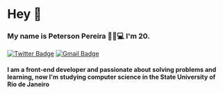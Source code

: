 # Hey 👋

### My name is Peterson Pereira  👨‍🦱💻 I'm 20.


[![Twitter Badge](https://img.shields.io/badge/-pbpeterson-1D9BF0?style=flat-square&labelColor=1D9BF0&logo=linkedin&logoColor=white&)](https://www.linkedin.com/in/pbpeterson/) [![Gmail Badge](https://img.shields.io/badge/-petersonbozza7@gmail.com-D93025?style=flat-square&logo=Gmail&logoColor=white&link=mailto:diego.schell.f@gmail.com)](mailto:petersonbozza7@gmail.com)

#### I am a front-end developer and passionate about solving problems and learning, now  I'm studying computer science in the State University of Rio de Janeiro
